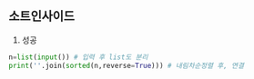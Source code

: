 ## 소트인사이드

1. 성공

```python
n=list(input()) # 입력 후 list도 분리 
print(''.join(sorted(n,reverse=True))) # 내림차순정렬 후, 연결
```

